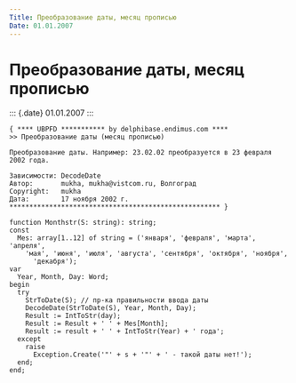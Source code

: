 ```yaml
---
Title: Преобразование даты, месяц прописью
Date: 01.01.2007
---
```



Преобразование даты, месяц прописью
===================================

::: {.date}
01.01.2007
:::

    { **** UBPFD *********** by delphibase.endimus.com ****
    >> Преобразование даты (месяц прописью)
     
    Преобразование даты. Например: 23.02.02 преобразуется в 23 февраля 2002 года.
     
    Зависимости: DecodeDate
    Автор:       mukha, mukha@vistcom.ru, Волгоград
    Copyright:   mukha
    Дата:        17 ноября 2002 г.
    ***************************************************** }
     
    function Monthstr(S: string): string;
    const
      Mes: array[1..12] of string = ('января', 'февраля', 'марта', 'апреля',
        'мая', 'июня', 'июля', 'августа', 'сентября', 'октября', 'ноября',
          'декабря');
    var
      Year, Month, Day: Word;
    begin
      try
        StrToDate(S); // пр-ка правильности ввода даты
        DecodeDate(StrToDate(S), Year, Month, Day);
        Result := IntToStr(day);
        Result := Result + ' ' + Mes[Month];
        Result := result + ' ' + IntToStr(Year) + ' года';
      except
        raise
          Exception.Create('"' + s + '"' + ' - такой даты нет!');
      end;
    end;

 
